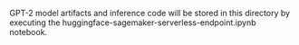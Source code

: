 GPT-2 model artifacts and inference code will be stored in this directory by executing the huggingface-sagemaker-serverless-endpoint.ipynb notebook.